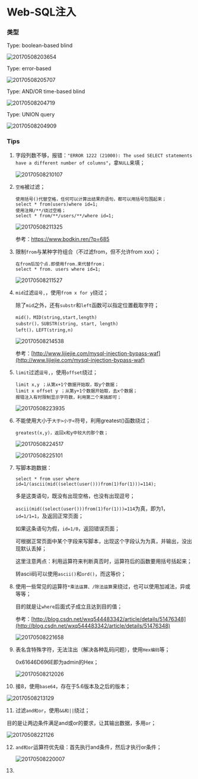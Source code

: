 # **Web-SQL注入**

### **类型**

Type: boolean-based blind

![20170508203654](./src/20170508203654.png)

Type: error-based

![20170508205707](./src/20170508205707.png)

Type: AND/OR time-based blind

![20170508204719](./src/20170508204719.png)

Type: UNION query

![20170508204909](./src/20170508204909.png)

### **Tips**

1. 字段列数不够，报错：`"ERROR 1222 (21000): The used SELECT statements have a different number of columns"`，拿`NULL`来填；

   ![20170508210107](./src/20170508210107.png)

2. `空格`被过滤；

   ```mysql
   使用括号()代替空格，任何可以计算出结果的语句，都可以用括号包围起来；
   select * from(users)where id=1;
   使用注释/**/绕过空格；
   select * from/**/users/**/where id=1;
   ```
   ![20170508211325](./src/20170508211325.png)

   参考：https://www.bodkin.ren/?p=685

3. 限制`from`与某种字符组合（不过滤from，但不允许from xxx）；

   ```mysql
   在from后加个点.即使用from.来代替from；
   select * from. users where id=1;
   ```
   ![20170508211527](./src/20170508211527.png)

4. `mid`过滤`逗号,`，使用`from x for y`绕过；

   除了`mid`之外，还有`substr`和`left`函数可以指定位置截取字符；

   ```mysql
   mid()，MID(string,start,length)
   substr()，SUBSTR(string, start, length)
   left()，LEFT(string,n)
   ```

   ![20170508214538](./src/20170508214538.png)

   参考：[http://www.lijiejie.com/mysql-injection-bypass-waf](http://www.lijiejie.com/mysql-injection-bypass-waf)

5. `limit`过滤`逗号,`，使用`offset`绕过；

   ```mysql
   limit x,y ；从第x+1个数据开始取，取y个数据；
   limit x offset y ；从第y+1个数据开始取，去x个数据；
   报错注入有时限制显示字符数，利用第二个来搞即可；
   ```

   ![20170508223935](./src/20170508223935.png)

6. 不能使用大小于`大于>小于<`符号，利用greatest()函数绕过；

   ```mysql
   greatest(x,y)，返回x和y中较大的那个数；
   ```

   ![20170508224517](./src/20170508224517.png)

   ![20170508225101](./src/20170508225101.png)

7. 写脚本跑数据：

   ```mysql
   select * from user where id=1/(ascii(mid((select(user()))from(1)for(1)))=114);
   ```

   多是这类语句，既没有出现空格，也没有出现逗号；

   `ascii(mid((select(user()))from(1)for(1)))=114`为真，即为1，`id=1/1=1`，及返回正常页面；

   如果这条语句为假，`id=1/0`，返回错误页面；

   可根据正常页面中某个字段来写脚本，出现这个字段认为为真，并输出，没出现默认丢掉；

   这里注意两点：利用运算符来判断真否时，运算符后的函数要用括号括起来；

   转ascii码可以使用`ascii()`和`ord()`，而这等价；

8. 使用一些常见的运算符`*乘法运算、/除法运算`来绕过，也可以使用加减法，异或等等；

   目的就是让`where`后面式子成立且达到目的值；

   参考：[http://blog.csdn.net/wxq544483342/article/details/51476348](http://blog.csdn.net/wxq544483342/article/details/51476348)

   ![20170508221658](./src/20170508221658.png)

9. 表名含特殊字符，无法注出（解决各种乱码问题），使用`Hex编码`等；

   0x61646D696E即为admin的Hex；

   ![20170508212026](./src/20170508212026.png)

10. 接8，使用`base64`，存在于5.6版本及之后的版本；

   ![20170508213129](./src/20170508213129.png)

11. 过滤`and和or`，使用`&&和||`绕过；

   目的是让两边条件满足and或or的要求，让其输出数据，多用`or`；  

   ![20170508221126](./src/20170508221126.png)

12. `and和or`运算符优先级：首先执行and条件，然后才执行or条件；

    ![20170508220007](./src/20170508220007.png)

13.  ​